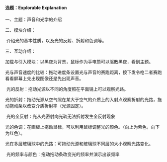#### 选题：Explorable Explanation

一、主题：声音和光学的介绍

二、模块介绍：

​       介绍光的基本性质，以及光的反射、折射和色调等。

三、互动介绍：

​       加载与引入模块：以黑夜为背景，鼠标作为手电筒可以驱散黑夜，看到主题。

​      光与声音速度的比较：拖动进度条设置光与声音的赛跑距离，按下发令枪二者赛跑看看屏幕上先出现图像还是先出现声音。

​      光的反射：拖动光源以不同的角度照在平面镜上可以观察光路。

​      光的折射：拖动光源从空气照在某大于空气的介质上的入射点观察折射的光路，拖动拖动条以改变介质折射率（光源固定）。

​      光的全反射：光从光密射向光疏无法折射发生全反射现象

​      光的色调：在画板上拖动鼠标，可以利用鼠标调整光的颜色。（向上为紫色，向下为红色）。

​      光在多层玻璃球中的光路：可拖动光源和玻璃球不同层的大小观察光路变化。

​      光的频率与颜色：拖动拖动条改变光的频率并演示出该频率

​    